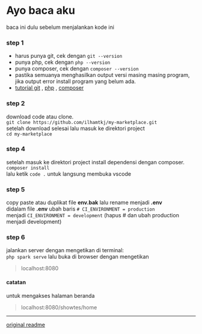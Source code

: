 # Ayo baca aku

baca ini dulu sebelum menjalankan kode ini

### step 1

- harus punya git, cek dengan `git --version`
- punya php, cek dengan `php --version`
- punya composer, cek dengan `composer --version`
- pastika semuanya menghasilkan output versi masing masing program, jika output error install program yang belum ada.
- [tutorial git](https://youtu.be/fQbTeNX1mvM?si=Sj_AGv6cgb5pplTu&t=1225) , [php](https://youtu.be/TaBWhb5SPfc?si=z7ocbPFmsjsIR0U6&t=791) , [composer](https://youtu.be/hehfb2oz8xI?si=p0Lad_mKgAXf2Xeb&t=429)

### step 2

download code atau clone.  
`git clone https://github.com/ilhamtkj/my-marketplace.git`  
setelah download selesai lalu masuk ke direktori project  
`cd my-marketplace`

### step 4

setelah masuk ke direktori project install dependensi dengan composer.  
`composer install`  
lalu ketik `code .` untuk langsung membuka vscode

### step 5

copy paste atau duplikat file **env.bak** lalu rename menjadi **.env**  
didalam file **.env** ubah baris `# CI_ENVIRONMENT = production`  
menjadi `CI_ENVIRONMENT = development` (hapus # dan ubah production menjadi development)

### step 6

jalankan server dengan mengetikan di terminal:  
`php spark serve` lalu buka di browser dengan mengetikan
> localhost:8080

#### catatan

untuk mengakses halaman beranda
> localhost:8080/showtes/home

---
[original readme](README-old.md)